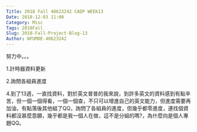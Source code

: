 ```yaml
---
Title: 2018 Fall 40623242 CADP WEEK13
Date: 2018-12-03 11:00
Category: Misc
Tags: 2018Fall
Slug: 2018-Fall-Project-Blog-13
Author: NFUMDE-40623242
---
```


努力中。。。

<!-- PELICAN_END_SUMMARY -->

1.計時器資料更新

2.詢問各組員進度

4.到了13週，一直找資料，對於英文普普的我來說，到許多英文的資料感到有點辛苦，但一個一個得看，一個一個查，不只可以增進自己的英文能力，但進度需要再加油，有點落後其他組了QQ，詢問了各組員的進度，但幾乎都零進度，連找個資料都沒甚麼意願，幾乎都是我一個人在做，這不是分組的嗎?，為什麼向是個人專題QQ。